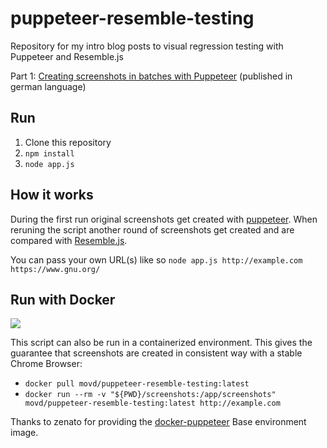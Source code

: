 # puppeteer-resemble-testing
Repository for my intro blog posts to visual regression testing with Puppeteer and Resemble.js

Part 1: [Creating screenshots in batches with Puppeteer](https://blog.uni-koeln.de/rrzk-knowhow/2019/03/13/visuelle-tests-puppeteer-screenshots/) (published in german language)

## Run

1. Clone this repository
2. `npm install`
3. `node app.js`

## How it works

During the first run original screenshots get created with [puppeteer](https://github.com/GoogleChrome/puppeteer). When reruning the script another round of screenshots get created and are compared with [Resemble.js](https://rsmbl.github.io/Resemble.js/).

You can pass your own URL(s) like so `node app.js http://example.com https://www.gnu.org/`

## Run with Docker

[![](https://images.microbadger.com/badges/image/movd/puppeteer-resemble-testing.svg)](https://microbadger.com/images/movd/puppeteer-resemble-testing "Get your own image badge on microbadger.com")

This script can also be run in a containerized environment. This gives the guarantee that screenshots are created in consistent way with a stable Chrome Browser:

* `docker pull movd/puppeteer-resemble-testing:latest`
* `docker run --rm -v "${PWD}/screenshots:/app/screenshots"  movd/puppeteer-resemble-testing:latest http://example.com`

Thanks to zenato for providing the [docker-puppeteer](https://github.com/zenato/docker-puppeteer) Base environment image.